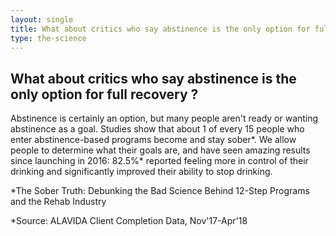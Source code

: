 ```yaml
---
layout: single
title: What about critics who say abstinence is the only option for full recovery ?
type: the-science
---
```

## What about critics who say abstinence is the only option for full recovery ?

Abstinence is certainly an option, but many people aren't ready or wanting abstinence as a goal.  Studies show that about 1 of every 15 people who enter abstinence-based programs become and stay sober*.  We allow people to determine what their goals are, and have seen amazing results since launching in 2016: 82.5%*  reported feeling more in control of their drinking and significantly improved their ability to stop drinking.


*The Sober Truth: Debunking the Bad Science Behind 12-Step Programs and the Rehab Industry

*Source: ALAVIDA Client Completion Data, Nov'17-Apr'18